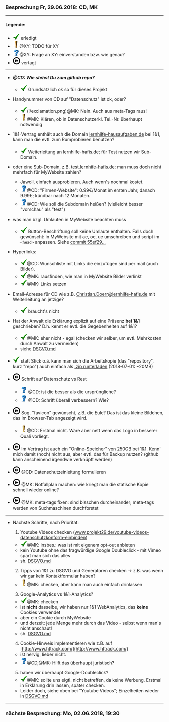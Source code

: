 ### Besprechung Fr, 29.06.2018: CD, MK ###
---
#### Legende: ####

  * ![check](i/check.png) erledigt
  * ![todo](i/exclamation.png)@XY: TODO für XY
  * ![?](i/question.png)@XY: Frage an XY: einverstanden bzw. wie genau?
  * ![later](i/fastforward.png) vertagt

---

- ***@CD: Wie stehst Du zum github repo?***
  * ![check](i/check.png)  Grundsätzlich ok so für dieses Projekt
  >

- Handynummer von CD auf "Datenschutz" ist ok, oder?
  * ![check](i/check.png)(i/exclamation.png)@MK: Nein. Auch aus meta-Tags raus!
  * ![todo](i/exclamation.png)@MK: Klären, ob in Datenschutzerkl. Tel.-Nr. überhaupt notwendig
  >

- 1&1-Vertrag enthält auch die Domain [lernhilfe-hausaufgaben.de](http://www.lernhilfe-hausaufgaben.de) bei 1&1,
  kann man die evtl. zum Rumprobieren benutzen?
  * ![check](i/check.png) Weiterleitung an lernhilfe-hafis.de; für Test nutzen wir Sub-Domain.
  >

- oder eine Sub-Domain, z.B. [test.lernhife-hafis.de](http://test.lernhilfe-hafis.de);
  man muss doch nicht mehrfach für MyWebsite zahlen?
  * Jawoll, einfach ausprobieren. Auch wenn's nochmal kostet.
  * ![?](i/question.png)@CD: "Firmen-Website": 0.99€/Monat im ersten Jahr, danach 9.99€; kündbar nach 12 Monaten.
  * ![?](i/question.png)@CD: Wie soll die Subdomain heißen? (vielleicht besser "vorschau" als "test")
  >

- was man bzgl. Umlauten in MyWebsite beachten muss
  * ![check](i/check.png)  Button-Beschriftung soll keine Umlaute enthalten. Falls doch gewünscht: in MyWebsite mit ae, oe, ue umschreiben und script im `<head>` anpassen. Siehe [commit 55ef29...](https://github.com/meisl/hafis/commit/55ef29f2b02b06c44ca04b6a3b367bb67319d85a)
  >
  
- Hyperlinks:
  * ![check](i/check.png)@CD: Wunschliste mit Links die einzufügen sind per mail (auch Bilder).
  * ![check](i/check.png)@MK: rausfinden, wie man in MyWebsite Bilder verlinkt
  * ![check](i/check.png)@MK: Links setzen
  >

- Email-Adresse für CD wie z.B. Christian.Doerr@lernhilfe-hafis.de
  mit Weiterleitung an jetzige?
  * ![check](i/check.png) braucht's nicht
  >

- Hat der Anwalt die Erklärung explizit auf eine Präsenz **bei 1&1** geschrieben?
  D.h. kennt er evtl. die Gegebenheiten auf 1&1?
  * ![check](i/check.png)@MK: eher nicht - egal (checken wir selber, um evtl. Mehrkosten durch Anwalt zu vermeiden)
  * siehe [DSGVO.md](DSGVO.md)
  >

- ![check](i/check.png) statt Stick o.ä. kann man sich die Arbeitskopie (das "repository", kurz "repo")
  auch einfach als [.zip runterladen](https://github.com/meisl/hafis/archive/master.zip) (2018-07-01: ~20MB)

- ![later](i/fastforward.png) Schrift auf Datenschutz vs Rest
  * ![?](i/question.png) @CD: ist die besser als die ursprüngliche?
  * ![?](i/question.png) @CD: Schrift überall verbessern? Wie?

- ![later](i/fastforward.png) Sog. "favicon" gewünscht, z.B. die Eule? Das ist das kleine Bildchen, das im Browser-Tab angezeigt wird.
  * ![todo](i/exclamation.png)@CD: Erstmal nicht. Wäre aber nett wenn das Logo in besserer Quali vorliegt.
  >

- ![later](i/fastforward.png) Im Vertrag ist auch ein "Online-Speicher" von 250GB bei 1&1. Kenn' mich damit (noch) nicht aus,
  aber evtl. das für Backup nutzen? (github kann anscheinend irgendwie verknüpft werden)

- ![later](i/fastforward.png) @CD: Datenschutzeinleitung formulieren
    
- ![later](i/fastforward.png) @MK: Notfallplan machen: wie kriegt man die 
    statische Kopie schnell wieder online?

- ![later](i/fastforward.png) @MK: meta-tags fixen: sind bisschen durcheinander; meta-tags werden von Suchmaschinen durchforstet

---

- Nächste Schritte, nach Priorität:
  1. Youtube Videos checken (www.projekt29.de/youtube-videos-datenschutzkonform-einbinden)
    * ![check](i/check.png)@MK: insbes.: was ist mit eigenem opt-out anbieten
    * kein Youtube ohne das fragwürdige Google Doubleclick - mit Vimeo spart man sich das alles
    * sh. [DSGVO.md](DSGVO.md)
    >
  
  2. Tipps von 1&1 zu DSGVO und Generatoren checken
    -> z.B. was wenn wir gar kein Kontaktformular haben?
    * ![todo](i/exclamation.png)@MK: checken, aber kann man auch einfach drinlassen
    >
    
  3. Google-Analytics vs 1&1-Analytics?
    * ![check](i/check.png)@MK: checken
    * ist **nicht** dasselbe, wir haben nur 1&1 WebAnalytics, das **keine** Cookies verwendet
    * aber ein Cookie durch MyWebsite
    * und derzeit: jede Menge mehr durch das Video - selbst wenn man's nicht anschaut!
    * sh. [DSGVO.md](DSGVO.md)
    >
  
  4. Cookie-Hinweis implementieren wie z.B. auf [http://www.httrack.com/](http://www.httrack.com/)
    * ist nervig, lieber nicht.
    * ![?](i/question.png)@CD,@MK: Hilft das überhaupt juristisch?
    >

  5. haben wir überhaupt Google-Doubleclick?
    * ![check](i/check.png)@MK: sollte uns eigtl. nicht betreffen, da keine Werbung. Erstmal in Erklärung drin lassen, später checken.
    * Leider doch, siehe oben bei "Youtube Videos"; Einzelheiten wieder in  [DSGVO.md](DSGVO.md)
    >

___
  
### nächste Besprechung: Mo, 02.06.2018, 19:30 ###
  
